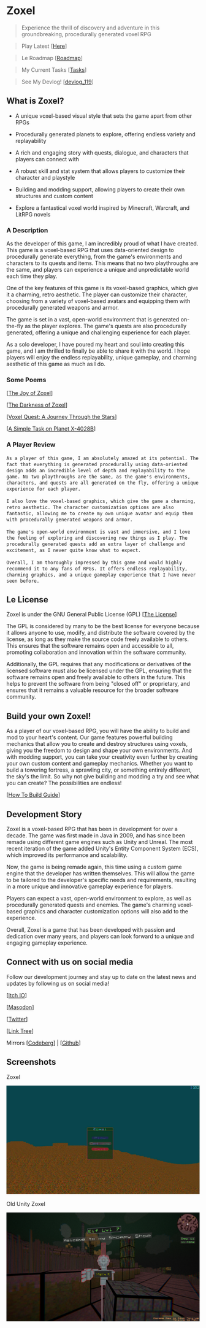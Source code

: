 # Zoxel

> Experience the thrill of discovery and adventure in this groundbreaking, procedurally generated voxel RPG

> Play Latest [[Here](https://deus369.github.io/zoxel/web/)]

> Le Roadmap [[Roadmap](documents/roadmapmd)]

> My Current Tasks [[Tasks](documents/todos/todo-main.md)]

> See My Devlog! [[devlog_119](https://www.youtube.com/watch?v=Yb5DiXVt1k0.mp4)]

## What is Zoxel?

- A unique voxel-based visual style that sets the game apart from other RPGs

- Procedurally generated planets to explore, offering endless variety and replayability

- A rich and engaging story with quests, dialogue, and characters that players can connect with

- A robust skill and stat system that allows players to customize their character and playstyle

- Building and modding support, allowing players to create their own structures and custom content

- Explore a fantastical voxel world inspired by Minecraft, Warcraft, and LitRPG novels

### A Description

As the developer of this game, I am incredibly proud of what I have created. This game is a voxel-based RPG that uses data-oriented design to procedurally generate everything, from the game's environments and characters to its quests and items. This means that no two playthroughs are the same, and players can experience a unique and unpredictable world each time they play.

One of the key features of this game is its voxel-based graphics, which give it a charming, retro aesthetic. The player can customize their character, choosing from a variety of voxel-based avatars and equipping them with procedurally generated weapons and armor.

The game is set in a vast, open-world environment that is generated on-the-fly as the player explores. The game's quests are also procedurally generated, offering a unique and challenging experience for each player.

As a solo developer, I have poured my heart and soul into creating this game, and I am thrilled to finally be able to share it with the world. I hope players will enjoy the endless replayability, unique gameplay, and charming aesthetic of this game as much as I do.

### Some Poems

[[The Joy of Zoxel](documents/poems/poem_0.md)]

[[The Darkness of Zoxel](documents/poems/poem_1.md)]

[[Voxel Quest: A Journey Through the Stars](documents/poems/poem_2.md)]

[[A Simple Task on Planet X-4028B](documents/poems/poem_3.md)]

### A Player Review

    As a player of this game, I am absolutely amazed at its potential. The fact that everything is generated procedurally using data-oriented design adds an incredible level of depth and replayability to the game. No two playthroughs are the same, as the game's environments, characters, and quests are all generated on the fly, offering a unique experience for each player.

    I also love the voxel-based graphics, which give the game a charming, retro aesthetic. The character customization options are also fantastic, allowing me to create my own unique avatar and equip them with procedurally generated weapons and armor.

    The game's open-world environment is vast and immersive, and I love the feeling of exploring and discovering new things as I play. The procedurally generated quests add an extra layer of challenge and excitement, as I never quite know what to expect.

    Overall, I am thoroughly impressed by this game and would highly recommend it to any fans of RPGs. It offers endless replayability, charming graphics, and a unique gameplay experience that I have never seen before.

## Le License

Zoxel is under the GNU General Public License (GPL) [[The License](license)]

The GPL is considered by many to be the best license for everyone because it allows anyone to use, modify, and distribute the software covered by the license, as long as they make the source code freely available to others. This ensures that the software remains open and accessible to all, promoting collaboration and innovation within the software community.

Additionally, the GPL requires that any modifications or derivatives of the licensed software must also be licensed under the GPL, ensuring that the software remains open and freely available to others in the future. This helps to prevent the software from being "closed off" or proprietary, and ensures that it remains a valuable resource for the broader software community.

## Build your own Zoxel!

As a player of our voxel-based RPG, you will have the ability to build and mod to your heart's content. Our game features powerful building mechanics that allow you to create and destroy structures using voxels, giving you the freedom to design and shape your own environments. And with modding support, you can take your creativity even further by creating your own custom content and gameplay mechanics. Whether you want to build a towering fortress, a sprawling city, or something entirely different, the sky's the limit. So why not give building and modding a try and see what you can create? The possibilities are endless!

[[How To Build Guide](documents/howtos/howto-build.md)]

## Development Story

Zoxel is a voxel-based RPG that has been in development for over a decade. The game was first made in Java in 2009, and has since been remade using different game engines such as Unity and Unreal. The most recent iteration of the game added Unity's Entity Component System (ECS), which improved its performance and scalability.

Now, the game is being remade again, this time using a custom game engine that the developer has written themselves. This will allow the game to be tailored to the developer's specific needs and requirements, resulting in a more unique and innovative gameplay experience for players.

Players can expect a vast, open-world environment to explore, as well as procedurally generated quests and enemies. The game's charming voxel-based graphics and character customization options will also add to the experience.

Overall, Zoxel is a game that has been developed with passion and dedication over many years, and players can look forward to a unique and engaging gameplay experience.

## Connect with us on social media

Follow our development journey and stay up to date on the latest news and updates by following us on social media!

[[Itch IO](https://deus0.itch.io/zoxel)]

[[Masodon](https://mastodon.gamedev.place/@deus)]

[[Twitter](https://twitter.com/deusxyz)]

[[Link Tree](https://linktr.ee/lorddeus)]

Mirrors [[Codeberg](https://codeberg.org/deus/zoxel)] | [[Github](https://github.com/deus369/zoxel)]

## Screenshots

Zoxel

![Zoxel](/documents/screenshots/screenshot-67e5703e.jpg?raw=false "Zoxel")

Old Unity Zoxel

![Unity Zoxel](/documents/screenshots/KEyHna.png?raw=false "Old Zoxel")